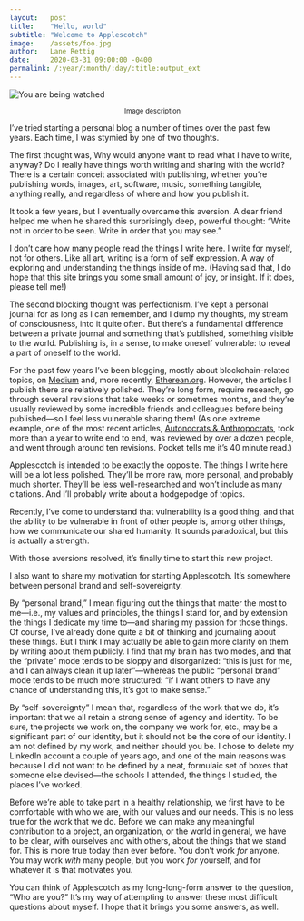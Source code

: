 ```yaml
---
layout:   post
title:    "Hello, world"
subtitle: "Welcome to Applescotch"
image:    /assets/foo.jpg
author:   Lane Rettig
date:     2020-03-31 09:00:00 -0400
permalink: /:year/:month/:day/:title:output_ext
---
```


![You are being watched](/assets/foo.jpg)

<p style="text-align: center"><sub>Image description</sub></p>

I’ve tried starting a personal blog a number of times over the past few years. Each time, I was stymied by one of two thoughts.

The first thought was, Why would anyone want to read what I have to write, anyway? Do I really have things worth writing and sharing with the world? There is a certain conceit associated with publishing, whether you’re publishing words, images, art, software, music, something tangible, anything really, and regardless of where and how you publish it.

It took a few years, but I eventually overcame this aversion. A dear friend helped me when he shared this surprisingly deep, powerful thought: “Write not in order to be seen. Write in order that you may see.”

I don’t care how many people read the things I write here. I write for myself, not for others. Like all art, writing is a form of self expression. A way of exploring and understanding the things inside of me. (Having said that, I do hope that this site brings you some small amount of joy, or insight. If it does, please tell me!)

The second blocking thought was perfectionism. I’ve kept a personal journal for as long as I can remember, and I dump my thoughts, my stream of consciousness, into it quite often. But there’s a fundamental difference between a private journal and something that’s published, something visible to the world. Publishing is, in a sense, to make oneself vulnerable: to reveal a part of oneself to the world.

For the past few years I’ve been blogging, mostly about blockchain-related topics, on [Medium](https://medium.com/@lrettig) and, more recently, [Etherean.org](https://www.etherean.org/). However, the articles I publish there are relatively polished. They’re long form, require research, go through several revisions that take weeks or sometimes months, and they’re usually reviewed by some incredible friends and colleagues before being published—so I feel less vulnerable sharing them! (As one extreme example, one of the most recent articles, [Autonocrats & Anthropocrats](https://www.etherean.org/blockchain/community/governance/2020/03/04/autonocrats-anthropocrats.html), took more than a year to write end to end, was reviewed by over a dozen people, and went through around ten revisions. Pocket tells me it’s 40 minute read.)

Applescotch is intended to be exactly the opposite. The things I write here will be a lot less polished. They’ll be more raw, more personal, and probably much shorter. They’ll be less well-researched and won’t include as many citations. And I’ll probably write about a hodgepodge of topics.

Recently, I’ve come to understand that vulnerability is a good thing, and that the ability to be vulnerable in front of other people is, among other things, how we communicate our shared humanity. It sounds paradoxical, but this is actually a strength.

With those aversions resolved, it’s finally time to start this new project.

I also want to share my motivation for starting Applescotch. It’s somewhere between personal brand and self-sovereignty.

By “personal brand,” I mean figuring out the things that matter the most to me—i.e., my values and principles, the things I stand for, and by extension the things I dedicate my time to—and sharing my passion for those things. Of course, I’ve already done quite a bit of thinking and journaling about these things. But I think I may actually be able to gain more clarity on them by writing about them publicly. I find that my brain has two modes, and that the “private” mode tends to be sloppy and disorganized: “this is just for me, and I can always clean it up later”—whereas the public “personal brand” mode tends to be much more structured: “if I want others to have any chance of understanding this, it’s got to make sense.”

By “self-sovereignty” I mean that, regardless of the work that we do, it’s important that we all retain a strong sense of agency and identity. To be sure, the projects we work on, the company we work for, etc., may be a significant part of our identity, but it should not be the core of our identity. I am not defined by my work, and neither should you be. I chose to delete my LinkedIn account a couple of years ago, and one of the main reasons was because I did not want to be defined by a neat, formulaic set of boxes that someone else devised—the schools I attended, the things I studied, the places I’ve worked.

Before we’re able to take part in a healthy relationship, we first have to be comfortable with who we are, with our values and our needs. This is no less true for the work that we do. Before we can make any meaningful contribution to a project, an organization, or the world in general, we have to be clear, with ourselves and with others, about the things that we stand for. This is more true today than ever before. You don’t work _for_ anyone. You may work _with_ many people, but you work _for_ yourself, and for whatever it is that motivates you.

You can think of Applescotch as my long-long-form answer to the question, “Who are you?” It’s my way of attempting to answer these most difficult questions about myself. I hope that it brings you some answers, as well.
